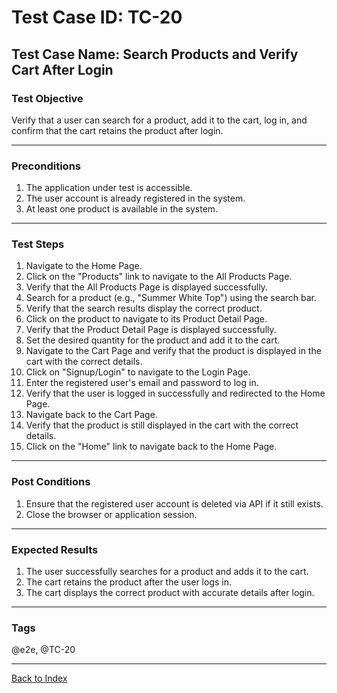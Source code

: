 # Test Case ID: TC-20

## Test Case Name: Search Products and Verify Cart After Login

### Test Objective

Verify that a user can search for a product, add it to the cart, log in, and confirm that the cart retains the product after login.

---

### Preconditions

1. The application under test is accessible.
2. The user account is already registered in the system.
3. At least one product is available in the system.

---

### Test Steps

1. Navigate to the Home Page.
2. Click on the "Products" link to navigate to the All Products Page.
3. Verify that the All Products Page is displayed successfully.
4. Search for a product (e.g., "Summer White Top") using the search bar.
5. Verify that the search results display the correct product.
6. Click on the product to navigate to its Product Detail Page.
7. Verify that the Product Detail Page is displayed successfully.
8. Set the desired quantity for the product and add it to the cart.
9. Navigate to the Cart Page and verify that the product is displayed in the cart with the correct details.
10. Click on "Signup/Login" to navigate to the Login Page.
11. Enter the registered user's email and password to log in.
12. Verify that the user is logged in successfully and redirected to the Home Page.
13. Navigate back to the Cart Page.
14. Verify that the product is still displayed in the cart with the correct details.
15. Click on the "Home" link to navigate back to the Home Page.

---

### Post Conditions

1. Ensure that the registered user account is deleted via API if it still exists.
2. Close the browser or application session.

---

### Expected Results

1. The user successfully searches for a product and adds it to the cart.
2. The cart retains the product after the user logs in.
3. The cart displays the correct product with accurate details after login.

---

### Tags

@e2e, @TC-20

---

[Back to Index](test-case-index.md)
